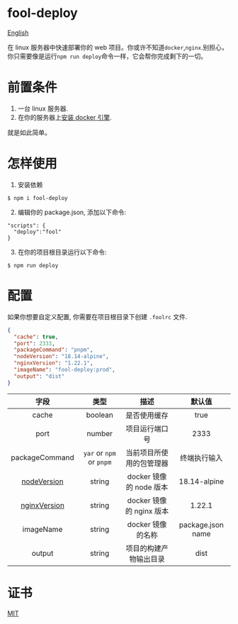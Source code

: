 # fool-deploy

[English](./README.md)

在 linux 服务器中快速部署你的 web 项目。你或许不知道`docker`,`nginx`.别担心，你只需要像是运行`npm run deploy`命令一样，它会帮你完成剩下的一切。

# 前置条件

1. 一台 linux 服务器.
2. 在你的服务器上[安装 docker 引擎](https://docs.docker.com/engine/install/centos/).

就是如此简单。

# 怎样使用

1. 安装依赖

```shell
$ npm i fool-deploy
```

2. 编辑你的 package.json, 添加以下命令:

```shell
"scripts": {
  "deploy":"fool"
}
```

3. 在你的项目根目录运行以下命令:

```shell
$ npm run deploy
```

# 配置

如果你想要自定义配置, 你需要在项目根目录下创建 `.foolrc` 文件.

```json
{
  "cache": true,
  "port": 2333,
  "packageCommand": "pnpm",
  "nodeVersion": "18.14-alpine",
  "nginxVersion": "1.22.1",
  "imageName": "fool-deploy:prod",
  "output": "dist"
}
```

|                      字段                      |           类型           |           描述           |      默认值       |
| :--------------------------------------------: | :----------------------: | :----------------------: | :---------------: |
|                     cache                      |         boolean          |       是否使用缓存       |       true        |
|                      port                      |          number          |      项目运行端口号      |       2333        |
|                 packageCommand                 | `yar` or `npm` or `pnpm` | 当前项目所使用的包管理器 |   终端执行输入    |
|  [nodeVersion](https://hub.docker.com/_/node)  |          string          | docker 镜像的 node 版本  |   18.14-alpine    |
| [nginxVersion](https://hub.docker.com/_/nginx) |          string          | docker 镜像的 nginx 版本 |      1.22.1       |
|                   imageName                    |          string          |    docker 镜像的名称     | package.json name |
|                     output                     |          string          |  项目的构建产物输出目录  |       dist        |

# 证书

[MIT](./LICENSE)
